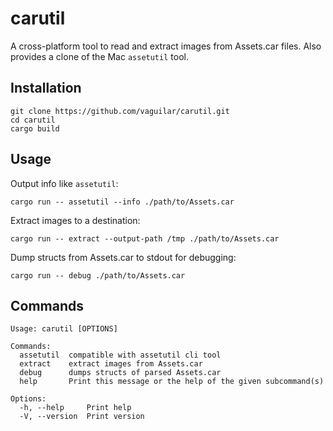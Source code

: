 # carutil
A cross-platform tool to read and extract images from Assets.car files. Also provides a clone of the Mac `assetutil` tool.

## Installation
```
git clone https://github.com/vaguilar/carutil.git
cd carutil
cargo build
```

## Usage
Output info like `assetutil`:
```
cargo run -- assetutil --info ./path/to/Assets.car
```

Extract images to a destination:
```
cargo run -- extract --output-path /tmp ./path/to/Assets.car
```

Dump structs from Assets.car to stdout for debugging:
```
cargo run -- debug ./path/to/Assets.car
```

## Commands 
```
Usage: carutil [OPTIONS]

Commands:
  assetutil  compatible with assetutil cli tool
  extract    extract images from Assets.car
  debug      dumps structs of parsed Assets.car
  help       Print this message or the help of the given subcommand(s)

Options:
  -h, --help     Print help
  -V, --version  Print version
```